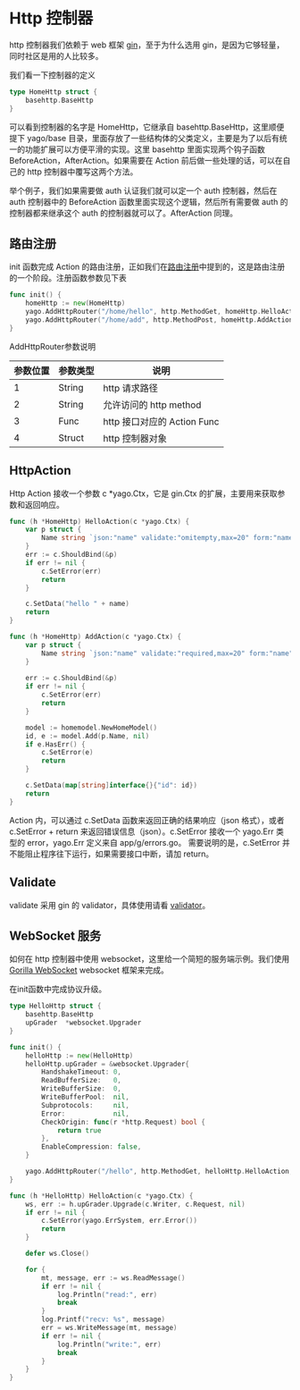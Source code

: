 # Http 控制器

http 控制器我们依赖于 web 框架 [gin](https://github.com/gin-gonic/gin)，至于为什么选用 gin，是因为它够轻量，同时社区是用的人比较多。

我们看一下控制器的定义

```go
type HomeHttp struct {
	basehttp.BaseHttp
}
```

可以看到控制器的名字是 HomeHttp，它继承自 basehttp.BaseHttp，这里顺便提下 yago/base 目录，里面存放了一些结构体的父类定义，主要是为了以后有统一的功能扩展可以方便平滑的实现。这里 basehttp 里面实现两个钩子函数 BeforeAction，AfterAction。如果需要在 Action 前后做一些处理的话，可以在自己的 http 控制器中覆写这两个方法。

举个例子，我们如果需要做 auth 认证我们就可以定一个 auth 控制器，然后在 auth 控制器中的 BeforeAction 函数里面实现这个逻辑，然后所有需要做 auth 的控制器都来继承这个 auth 的控制器就可以了。AfterAction 同理。

## 路由注册

init 函数完成 Action 的路由注册，正如我们在[路由注册](/route/route.md)中提到的，这是路由注册的一个阶段。注册函数参数见下表

```go
func init() {
	homeHttp := new(HomeHttp)
	yago.AddHttpRouter("/home/hello", http.MethodGet, homeHttp.HelloAction, homeHttp)
	yago.AddHttpRouter("/home/add", http.MethodPost, homeHttp.AddAction, homeHttp)
}
```

AddHttpRouter参数说明

| 参数位置 | 参数类型 | 说明 |
| ------- | ------- | ------- |
| 1 | String | http 请求路径 |
| 2 | String | 允许访问的 http method |
| 3 | Func | http 接口对应的 Action Func |
| 4 | Struct | http 控制器对象 |

## HttpAction

Http Action 接收一个参数 c *yago.Ctx，它是 gin.Ctx 的扩展，主要用来获取参数和返回响应。

```go
func (h *HomeHttp) HelloAction(c *yago.Ctx) {
    var p struct {
        Name string `json:"name" validate:"omitempty,max=20" form:"name"`
    }
    err := c.ShouldBind(&p)
    if err != nil {
        c.SetError(err)
        return
    }

	c.SetData("hello " + name)
	return
}

func (h *HomeHttp) AddAction(c *yago.Ctx) {
    var p struct {
        Name string `json:"name" validate:"required,max=20" form:"name" label:"姓名"`
    }
    
    err := c.ShouldBind(&p)
    if err != nil {
        c.SetError(err)
        return
    }

	model := homemodel.NewHomeModel()
	id, e := model.Add(p.Name, nil)
	if e.HasErr() {
		c.SetError(e)
		return
	}

	c.SetData(map[string]interface{}{"id": id})
	return
}
```

Action 内，可以通过 c.SetData 函数来返回正确的结果响应（json 格式），或者 c.SetError + return 来返回错误信息（json）。c.SetError 接收一个 yago.Err 类型的 error，yago.Err 定义来自 app/g/errors.go。 需要说明的是，c.SetError 并不能阻止程序往下运行，如果需要接口中断，请加 return。

## Validate

validate 采用 gin 的 validator，具体使用请看 [validator](../library/validator.md)。


## WebSocket 服务

如何在 http 控制器中使用 websocket，这里给一个简短的服务端示例。我们使用 [Gorilla WebSocket](https://github.com/gorilla/websocket)  websocket 框架来完成。

在init函数中完成协议升级。

```go
type HelloHttp struct {
	basehttp.BaseHttp
	upGrader  *websocket.Upgrader
}

func init() {
	helloHttp := new(HelloHttp)
	helloHttp.upGrader = &websocket.Upgrader{
		HandshakeTimeout: 0,
		ReadBufferSize:   0,
		WriteBufferSize:  0,
		WriteBufferPool:  nil,
		Subprotocols:     nil,
		Error:            nil,
		CheckOrigin: func(r *http.Request) bool {
			return true
		},
		EnableCompression: false,
	}

	yago.AddHttpRouter("/hello", http.MethodGet, helloHttp.HelloAction, helloHttp)
}

func (h *HelloHttp) HelloAction(c *yago.Ctx) {
	ws, err := h.upGrader.Upgrade(c.Writer, c.Request, nil)
	if err != nil {
		c.SetError(yago.ErrSystem, err.Error())
		return
	}

	defer ws.Close()

	for {
		mt, message, err := ws.ReadMessage()
		if err != nil {
			log.Println("read:", err)
			break
		}
		log.Printf("recv: %s", message)
		err = ws.WriteMessage(mt, message)
		if err != nil {
			log.Println("write:", err)
			break
		}
	}
}
```
